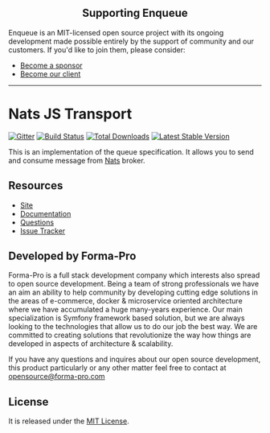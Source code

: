 <h2 align="center">Supporting Enqueue</h2>

Enqueue is an MIT-licensed open source project with its ongoing development made possible entirely by the support of community and our customers. If you'd like to join them, please consider:

- [Become a sponsor](https://www.patreon.com/makasim)
- [Become our client](http://forma-pro.com/)

---

# Nats JS Transport

[![Gitter](https://badges.gitter.im/php-enqueue/Lobby.svg)](https://gitter.im/php-enqueue/Lobby)
[![Build Status](https://img.shields.io/github/actions/workflow/status/php-enqueue/pheanstalk/ci.yml?branch=master)](https://github.com/php-enqueue/pheanstalk/actions?query=workflow%3ACI)
[![Total Downloads](https://poser.pugx.org/enqueue/pheanstalk/d/total.png)](https://packagist.org/packages/enqueue/pheanstalk)
[![Latest Stable Version](https://poser.pugx.org/enqueue/pheanstalk/version.png)](https://packagist.org/packages/enqueue/pheanstalk)

This is an implementation of the queue specification. 
It allows you to send and consume message from [Nats](https://nats.io/) broker.

## Resources

* [Site](https://enqueue.forma-pro.com/)
* [Documentation](https://php-enqueue.github.io/transport/pheanstalk/)
* [Questions](https://gitter.im/php-enqueue/Lobby)
* [Issue Tracker](https://github.com/php-enqueue/enqueue-dev/issues)

## Developed by Forma-Pro

Forma-Pro is a full stack development company which interests also spread to open source development.
Being a team of strong professionals we have an aim an ability to help community by developing cutting edge solutions in the areas of e-commerce, docker & microservice oriented architecture where we have accumulated a huge many-years experience.
Our main specialization is Symfony framework based solution, but we are always looking to the technologies that allow us to do our job the best way. We are committed to creating solutions that revolutionize the way how things are developed in aspects of architecture & scalability.

If you have any questions and inquires about our open source development, this product particularly or any other matter feel free to contact at opensource@forma-pro.com

## License

It is released under the [MIT License](LICENSE).
